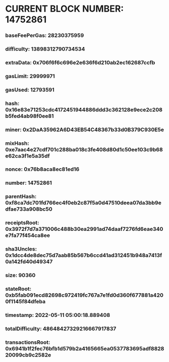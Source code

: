 # CURRENT BLOCK NUMBER: 14752861

### baseFeePerGas: 28230375959
### difficulty: 13898312790734534
### extraData: 0x706f6f6c696e2e636f6d210ab2ec162687ccfb
### gasLimit: 29999971
### gasUsed: 12793591
### hash: 0x16e83e71253cdc4172451944886ddd3c362128e9ece2c208b5fed4ab98f0ee81
### miner: 0x2DaA35962A6D43EB54C48367b33d0B379C930E5e
### mixHash: 0xe7aac4e27cdf701c288ba018c3fe408d80d1c50ee103c9b68e62ca3f1e5a35df
### nonce: 0x76b8aca8ec81ed16
### number: 14752861
### parentHash: 0xf8ca7dc701fd766ec4f0eb2c87f5a0d47510deea07da3bb9edfae733a908bc50
### receiptsRoot: 0x3972f7d7a371006c488b30ea2991ad74daaf7276fd6eae340e7fa77f454ca8ee
### sha3Uncles: 0x1dcc4de8dec75d7aab85b567b6ccd41ad312451b948a7413f0a142fd40d49347
### size: 90360
### stateRoot: 0xb5fab091ecd82698c972419fc767a7e1fd0d360f677881a4200f1145f84dfeba
### timestamp: 2022-05-11 05:00:18.889408
### totalDifficulty: 48648427329216667917837
### transactionsRoot: 0x6941b1f2fec76bfb1d579b2a4165665ea0537783695adf882820099cb9c2582e
